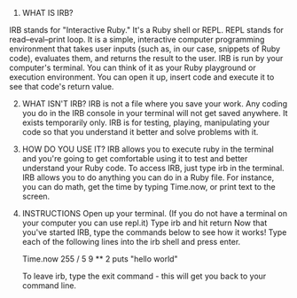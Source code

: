 1. WHAT IS IRB?

  IRB stands for "Interactive Ruby." It's a Ruby shell or REPL. REPL stands for read–eval–print loop. It is a simple, interactive computer programming environment that takes user inputs (such as, in our case, snippets of Ruby code), evaluates them, and returns the result to the user. IRB is run by your computer's terminal. You can think of it as your Ruby playground or execution environment. You can open it up, insert code and execute it to see that code's return value.

2. WHAT ISN'T IRB?
  IRB is not a file where you save your work. Any coding you do in the IRB console in your terminal will not get saved anywhere. It exists temporarily only. IRB is for testing, playing, manipulating your code so that you understand it better and solve problems with it.

3. HOW DO YOU USE IT?
  IRB allows you to execute ruby in the terminal and you're going to get comfortable using it to test and better understand your Ruby code. To access IRB, just type irb in the terminal. IRB allows you to do anything you can do in a Ruby file. For instance, you can do math, get the time by typing Time.now, or print text to the screen.

4. INSTRUCTIONS
  Open up your terminal. (If you do not have a terminal on your computer you can use repl.it)
  Type irb and hit return
  Now that you've started IRB, type the commands below to see how it works! Type each of the following lines into the irb shell and press enter.

    Time.now
    255 / 5
    9 ** 2
    puts "hello world"

    To leave irb, type the exit command - this will get you back to your command line.
